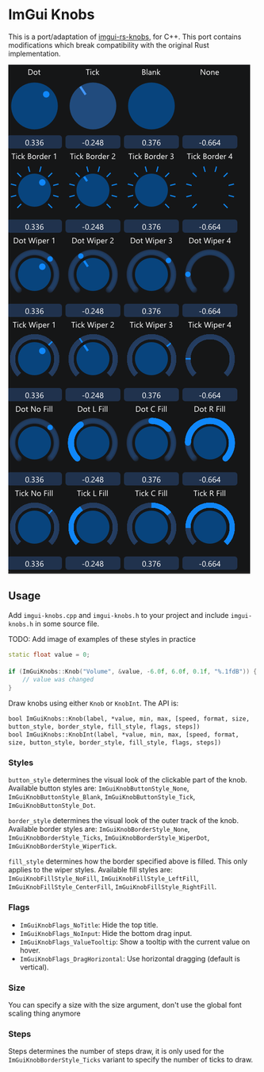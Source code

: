 # ImGui Knobs
This is a port/adaptation of [imgui-rs-knobs](https://github.com/DGriffin91/imgui-rs-knobs), for C++.
This port contains modifications which break compatibility with the original Rust implementation.

![example image](https://github.com/MProz/imgui-knobs/blob/main/Examples.png)

## Usage
Add `imgui-knobs.cpp` and `imgui-knobs.h` to your project and include `imgui-knobs.h` in some source file.

TODO: Add image of examples of these styles in practice

```cpp
static float value = 0;

if (ImGuiKnobs::Knob("Volume", &value, -6.0f, 6.0f, 0.1f, "%.1fdB")) {
    // value was changed
}
```

Draw knobs using either `Knob` or `KnobInt`. The API is:

```
bool ImGuiKnobs::Knob(label, *value, min, max, [speed, format, size, button_style, border_style, fill_style, flags, steps])
bool ImGuiKnobs::KnobInt(label, *value, min, max, [speed, format, size, button_style, border_style, fill_style, flags, steps])
```

### Styles
`button_style` determines the visual look of the clickable part of the knob. Available button styles are: `ImGuiKnobButtonStyle_None`, `ImGuiKnobButtonStyle_Blank`, `ImGuiKnobButtonStyle_Tick`, `ImGuiKnobButtonStyle_Dot`.

`border_style` determines the visual look of the outer track of the knob. Available border styles are: `ImGuiKnobBorderStyle_None`, `ImGuiKnobBorderStyle_Ticks`, `ImGuiKnobBorderStyle_WiperDot`, `ImGuiKnobBorderStyle_WiperTick`.

`fill_style` determines how the border specified above is filled. This only applies to the wiper styles. Available fill styles are: `ImGuiKnobFillStyle_NoFill`, `ImGuiKnobFillStyle_LeftFill`, `ImGuiKnobFillStyle_CenterFill`, `ImGuiKnobFillStyle_RightFill`.

### Flags
 - `ImGuiKnobFlags_NoTitle`: Hide the top title.
 - `ImGuiKnobFlags_NoInput`: Hide the bottom drag input.
 - `ImGuiKnobFlags_ValueTooltip`: Show a tooltip with the current value on hover.
 - `ImGuiKnobFlags_DragHorizontal`: Use horizontal dragging (default is vertical).

### Size
You can specify a size with the size argument, don't use the global font scaling thing anymore

### Steps
Steps determines the number of steps draw, it is only used for the `ImGuiKnobBorderStyle_Ticks` variant to specify the number of ticks to draw.

